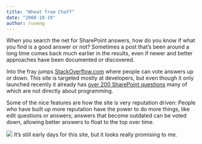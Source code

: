 ```yaml
---
title: "Wheat from Chaff"
date: "2008-10-19"
author: ruveng
---
```


When you search the net for SharePoint answers, how do you know if what you find is a good answer or not? Sometimes a post that’s been around a long time comes back much earlier in the results, even if newer and better approaches have been documented or discovered.

Into the fray jumps [StackOverflow.com](http://stackoverflow.com "StackOverflow.com") where people can vote answers up or down. This site is targeted mostly at developers, but even though it only launched recently it already has [over 200 SharePoint questions](http://stackoverflow.com/questions/tagged?tagnames=sharepoint "SharePoint questions on StackOverflow.com") many of which are not directly about programming.

Some of the nice features are how the site is very reputation driven: People who have built up more reputation have the power to do more things, like edit questions or answers; answers that become outdated can be voted down, allowing better answers to float to the top over time.

[![](images/stackoverflow1.png)](http://stackoverflow.com/questions/tagged?tagnames=sharepoint) It’s still early days for this site, but it looks really promising to me.
